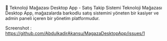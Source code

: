 
📌 Teknoloji Mağazası Desktop App - Satış Takip Sistemi
Teknoloji Mağazası Desktop App, mağazalarda barkodlu satış sistemini yöneten bir kasiyer ve admin paneli içeren bir yönetim platformudur.

Screenshot : https://github.com/AbdulkadirAkansu/MagazaDesktopApp/issues/1
